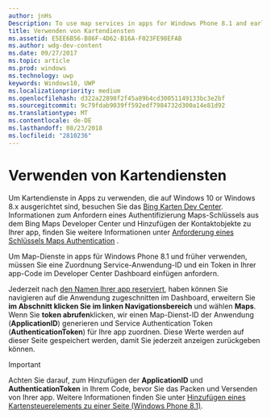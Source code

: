 ```yaml
---
author: jnHs
Description: To use map services in apps for Windows Phone 8.1 and earlier, you need a map service application ID and a token to include in your app's code. You can get this token in the Dev Center dashboard.
title: Verwenden von Kartendiensten
ms.assetid: E5EE6B56-B86F-4D62-B16A-F023FE98EFAB
ms.author: wdg-dev-content
ms.date: 09/27/2017
ms.topic: article
ms.prod: windows
ms.technology: uwp
keywords: Windows10, UWP
ms.localizationpriority: medium
ms.openlocfilehash: d322a22898f2f45a89b4cd30051149133bc3e2bf
ms.sourcegitcommit: 9c79fdab9039ff592edf7984732d300a14e81d92
ms.translationtype: MT
ms.contentlocale: de-DE
ms.lasthandoff: 08/23/2018
ms.locfileid: "2810236"
---
```

# <a name="use-map-services"></a>Verwenden von Kartendiensten

Um Kartendienste in Apps zu verwenden, die auf Windows 10 or Windows 8.x ausgerichtet sind, besuchen Sie das [Bing Karten Dev Center](http://go.microsoft.com/fwlink/p/?LinkId=614880). Informationen zum Anfordern eines Authentifizierung Maps-Schlüssels aus dem Bing Maps Developer Center und Hinzufügen der Kontaktobjekte zu Ihrer app, finden Sie weitere Informationen unter [Anforderung eines Schlüssels Maps Authentication](../maps-and-location/authentication-key.md) . 

Um Map-Dienste in apps für Windows Phone 8.1 und früher verwenden, müssen Sie eine Zuordnung Service-Anwendung-ID und ein Token in Ihrer app-Code im Developer Center Dashboard einfügen anfordern.

Jederzeit nach [den Namen Ihrer app reserviert](create-your-app-by-reserving-a-name.md), haben können Sie navigieren auf die Anwendung zugeschnitten im Dashboard, erweitern Sie **im Abschnitt klicken Sie im linken Navigationsbereich** und wählen **Maps**. Wenn Sie **token abrufen**klicken, wir einen Map-Dienst-ID der Anwendung (**ApplicationID**) generieren und Service Authentication Token (**AuthenticationToken**) für Ihre app zuordnen. Diese Werte werden auf dieser Seite gespeichert werden, damit Sie jederzeit anzeigen zurückgeben können.

> [!IMPORTANT]
> Achten Sie darauf, zum Hinzufügen der **ApplicationID** und **AuthenticationToken** in Ihrem Code, bevor Sie das Packen und Versenden von Ihrer app. Weitere Informationen finden Sie unter [Hinzufügen eines Kartensteuerelements zu einer Seite (Windows Phone 8.1)](http://go.microsoft.com/fwlink/p/?LinkId=614882).

 

 




